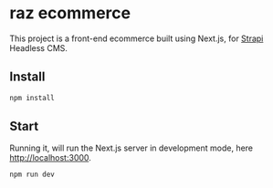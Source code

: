 # raz ecommerce
This project is a front-end ecommerce built using Next.js, for [Strapi](https://github.com/strapi/strapi) Headless CMS.

## Install
```sh
npm install
```

## Start
Running it, will run the Next.js server in development mode, here  [http://localhost:3000](http://localhost:3000).
```sh
npm run dev
```
